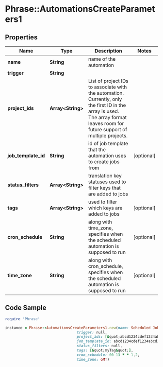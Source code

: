# Phrase::AutomationsCreateParameters1

## Properties

Name | Type | Description | Notes
------------ | ------------- | ------------- | -------------
**name** | **String** | name of the automation | 
**trigger** | **String** |  | 
**project_ids** | **Array&lt;String&gt;** | List of project IDs to associate with the automation. Currently, only the first ID in the array is used. The array format leaves room for future support of multiple projects.  | 
**job_template_id** | **String** | id of job template that the automation uses to create jobs from | [optional] 
**status_filters** | **Array&lt;String&gt;** | translation key statuses used to filter keys that are added to jobs | 
**tags** | **Array&lt;String&gt;** | used to filter which keys are added to jobs | [optional] 
**cron_schedule** | **String** | along with time_zone, specifies when the scheduled automation is supposed to run | [optional] 
**time_zone** | **String** | along with cron_schedule, specifies when the scheduled automation is supposed to run | [optional] 

## Code Sample

```ruby
require 'Phrase'

instance = Phrase::AutomationsCreateParameters1.new(name: Scheduled Job Automation - Hourly,
                                 trigger: null,
                                 project_ids: [&quot;abcd1234cdef1234abcd1234cdef1234&quot;],
                                 job_template_id: abcd1234cdef1234abcd1234cdef1234,
                                 status_filters: null,
                                 tags: [&quot;myTag&quot;],
                                 cron_schedule: 00 13 * * 1,2,
                                 time_zone: GMT)
```


